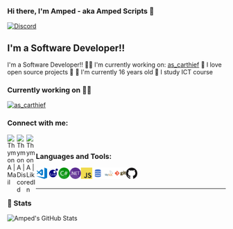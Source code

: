 ### Hi there, I'm Amped - aka Amped Scripts 👋


[![Discord](https://img.shields.io/badge/Discord-Tigo%239999-7289DA?logo=discord&style=for-the-badge)](https://discordapp.com/users/733686533873467463)

## I'm a Software Developer!!

I'm a Software Developer!!
👨‍💻 I'm currently working on: [as_carthief](https://github.com/Amped16/as_carthief)
📖 I love open source projects 💙
👴 I'm currently 16 years old
🏫 I study ICT course

### Currently working on 👨‍💻

[![as_carthief](https://github-readme-stats.vercel.app/api/pin/?username=Amped16&repo=as_carthief&q=2020)](https://github.com/Amped16/as_carthief)

### Connect with me:

[<img align="left" alt="ThymonA | Mail" width="22px" src="https://raw.githubusercontent.com/FortAwesome/Font-Awesome/master/svgs/regular/envelope.svg" />][mail]
[<img align="left" alt="ThymonA | Discord" width="22px" src="https://raw.githubusercontent.com/FortAwesome/Font-Awesome/master/svgs/brands/discord.svg" />][discord]
[<img align="left" alt="ThymonA | LikedIn" width="22px" src="https://raw.githubusercontent.com/FortAwesome/Font-Awesome/master/svgs/brands/linkedin.svg" />][linkedin]

<br />

### Languages and Tools:

[<img align="left" alt="Visual Studio Code" width="26px" src="https://raw.githubusercontent.com/github/explore/80688e429a7d4ef2fca1e82350fe8e3517d3494d/topics/visual-studio-code/visual-studio-code.png" />][repos]
[<img align="left" alt="Lua" width="26px" src="https://raw.githubusercontent.com/github/explore/80688e429a7d4ef2fca1e82350fe8e3517d3494d/topics/lua/lua.png" />][repos]
[<img align="left" alt="C#" width="26px" src="https://raw.githubusercontent.com/github/explore/80688e429a7d4ef2fca1e82350fe8e3517d3494d/topics/csharp/csharp.png" />][repos]
[<img align="left" alt="Microsoft .NET" width="26px" src="https://raw.githubusercontent.com/github/explore/80688e429a7d4ef2fca1e82350fe8e3517d3494d/topics/dotnet/dotnet.png" />][repos]
[<img align="left" alt="JavaScript" width="26px" src="https://raw.githubusercontent.com/github/explore/80688e429a7d4ef2fca1e82350fe8e3517d3494d/topics/javascript/javascript.png" />][repos]
[<img align="left" alt="SQL" width="26px" src="https://raw.githubusercontent.com/github/explore/80688e429a7d4ef2fca1e82350fe8e3517d3494d/topics/sql/sql.png" />][repos]
[<img align="left" alt="MySQL" width="26px" src="https://raw.githubusercontent.com/github/explore/80688e429a7d4ef2fca1e82350fe8e3517d3494d/topics/mysql/mysql.png" />][repos]
[<img align="left" alt="Git" width="26px" src="https://raw.githubusercontent.com/github/explore/80688e429a7d4ef2fca1e82350fe8e3517d3494d/topics/git/git.png" />][repos]
[<img align="left" alt="GitHub" width="26px" src="https://raw.githubusercontent.com/github/explore/78df643247d429f6cc873026c0622819ad797942/topics/github/github.png" />][repos]

<br />
<br />

---

### 📕 Stats

<img align="left" alt="Amped's GitHub Stats" src="https://github-readme-stats.vercel.app/api?username=Amped&show_icons=true&theme=buefy&locale=en&title_color=a600ff&icon_color=ff0088&text_color=32004d" />

[framework]: https://github.com/ThymonA/CoreV-Framework
[mail]: mailto:contact@thymonarens.nl
[discord]: https://discordapp.com/users/733686533873467463
[repos]: https://github.com/ThymonA?tab=repositories
[linkedin]: https://www.linkedin.com/in/thymonarens/
